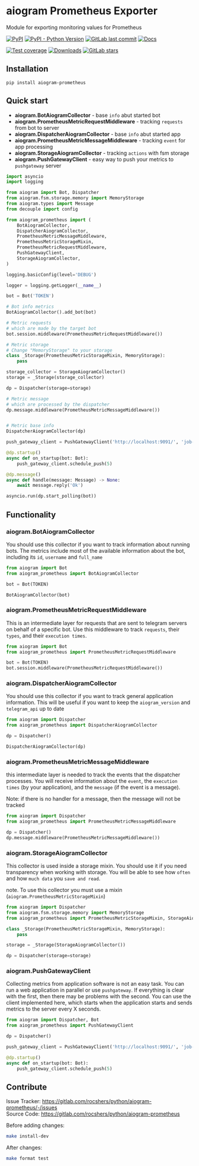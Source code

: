 # aiogram Prometheus Exporter

Module for exporting monitoring values for Prometheus

[![PyPI](https://img.shields.io/pypi/v/aiogram-prometheus)](https://pypi.org/project/aiogram-prometheus/)
[![PyPI - Python Version](https://img.shields.io/pypi/pyversions/aiogram-prometheus)](https://pypi.org/project/aiogram-prometheus/)
[![GitLab last commit](https://img.shields.io/gitlab/last-commit/rocshers/python/aiogram-prometheus)](https://gitlab.com/rocshers/python/aiogram-prometheus)
[![Docs](https://img.shields.io/badge/docs-exist-blue)](https://rocshers.gitlab.io/python/aiogram-prometheus/)

[![Test coverage](https://codecov.io/gitlab/rocshers:python/aiogram-prometheus/graph/badge.svg?token=3C6SLDPHUC)](https://codecov.io/gitlab/rocshers:python/aiogram-prometheus)
[![Downloads](https://static.pepy.tech/badge/aiogram-prometheus)](https://pepy.tech/project/aiogram-prometheus)
[![GitLab stars](https://img.shields.io/gitlab/stars/rocshers/python/aiogram-prometheus)](https://gitlab.com/rocshers/python/aiogram-prometheus)

## Installation

`pip install aiogram-prometheus`

## Quick start

- **aiogram.BotAiogramCollector** - base `info` abut started bot
- **aiogram.PrometheusMetricRequestMiddleware** - tracking `requests` from bot to server
- **aiogram.DispatcherAiogramCollector** - base `info` abut started app
- **aiogram.PrometheusMetricMessageMiddleware** - tracking `event` for app processing
- **aiogram.StorageAiogramCollector** - tracking `actions` with fsm storage
- **aiogram.PushGatewayClient** - easy way to push your metrics to `pushgateway` server

```python
import asyncio
import logging

from aiogram import Bot, Dispatcher
from aiogram.fsm.storage.memory import MemoryStorage
from aiogram.types import Message
from decouple import config

from aiogram_prometheus import (
    BotAiogramCollector,
    DispatcherAiogramCollector,
    PrometheusMetricMessageMiddleware,
    PrometheusMetricStorageMixin,
    PrometheusMetricRequestMiddleware,
    PushGatewayClient,
    StorageAiogramCollector,
)

logging.basicConfig(level='DEBUG')

logger = logging.getLogger(__name__)

bot = Bot('TOKEN')

# Bot info metrics
BotAiogramCollector().add_bot(bot)

# Metric requests
# which are made by the target bot
bot.session.middleware(PrometheusMetricRequestMiddleware())

# Metric storage
# Change "MemoryStorage" to your storage
class _Storage(PrometheusMetricStorageMixin, MemoryStorage):
    pass

storage_collector = StorageAiogramCollector()
storage = _Storage(storage_collector)

dp = Dispatcher(storage=storage)

# Metric message
# which are processed by the dispatcher
dp.message.middleware(PrometheusMetricMessageMiddleware())


# Metric base info
DispatcherAiogramCollector(dp)

push_gateway_client = PushGatewayClient('http://localhost:9091/', 'job-name')

@dp.startup()
async def on_startup(bot: Bot):
    push_gateway_client.schedule_push(5)

@dp.message()
async def handle(message: Message) -> None:
    await message.reply('Ok')

asyncio.run(dp.start_polling(bot))

```

## Functionality

### aiogram.BotAiogramCollector

You should use this collector if you want to track information about running bots. The metrics include most of the available information about the bot, including its `id`, `username` and `full_name`

```python
from aiogram import Bot
from aiogram_prometheus import BotAiogramCollector

bot = Bot(TOKEN)

BotAiogramCollector(bot)
```

### aiogram.PrometheusMetricRequestMiddleware

This is an intermediate layer for requests that are sent to telegram servers on behalf of a specific bot. Use this middleware to track `requests`, their `types`, and their `execution times`.

```python
from aiogram import Bot
from aiogram_prometheus import PrometheusMetricRequestMiddleware

bot = Bot(TOKEN)
bot.session.middleware(PrometheusMetricRequestMiddleware())
```

### aiogram.DispatcherAiogramCollector

You should use this collector if you want to track general application information. This will be useful if you want to keep the `aiogram_version` and `telegram_api` up to date

```python
from aiogram import Dispatcher
from aiogram_prometheus import DispatcherAiogramCollector

dp = Dispatcher()

DispatcherAiogramCollector(dp)
```

### aiogram.PrometheusMetricMessageMiddleware

this intermediate layer is needed to track the events that the dispatcher processes. You will receive information about the `event`, the `execution times` (by your application), and the `message` (if the event is a message).

Note: if there is no handler for a message, then the message will not be tracked

```python
from aiogram import Dispatcher
from aiogram_prometheus import PrometheusMetricMessageMiddleware

dp = Dispatcher()
dp.message.middleware(PrometheusMetricMessageMiddleware())
```

### aiogram.StorageAiogramCollector

This collector is used inside a storage mixin. You should use it if you need transparency when working with storage. You will be able to see how `often` and how `much data` you `save and read`.

note. To use this collector you must use a mixin (`aiogram.PrometheusMetricStorageMixin`)

```python
from aiogram import Dispatcher
from aiogram.fsm.storage.memory import MemoryStorage
from aiogram_prometheus import PrometheusMetricStorageMixin, StorageAiogramCollector

class _Storage(PrometheusMetricStorageMixin, MemoryStorage):
    pass

storage = _Storage(StorageAiogramCollector())

dp = Dispatcher(storage=storage)
```

### aiogram.PushGatewayClient

Collecting metrics from application software is not an easy task. You can run a web application in parallel or use `pushgateway`. If everything is clear with the first, then there may be problems with the second. You can use the client implemented here, which starts when the application starts and sends metrics to the server every X seconds.

```python
from aiogram import Dispatcher, Bot
from aiogram_prometheus import PushGatewayClient

dp = Dispatcher()

push_gateway_client = PushGatewayClient('http://localhost:9091/', 'job-name')

@dp.startup()
async def on_startup(bot: Bot):
    push_gateway_client.schedule_push(5)
```


## Contribute

Issue Tracker: <https://gitlab.com/rocshers/python/aiogram-prometheus/-/issues>  
Source Code: <https://gitlab.com/rocshers/python/aiogram-prometheus>

Before adding changes:

```bash
make install-dev
```

After changes:

```bash
make format test
```
